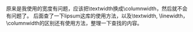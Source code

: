 ﻿原来是我使用的宽度有问题，应该把\textwidth换成\columnwidth，然后就不会有问题了。
后面查了一下lipsum这库的使用方法，以及\textwidth, \linewidth， \columnwidth的区别还有使用方法，整理一下查找的内容。


